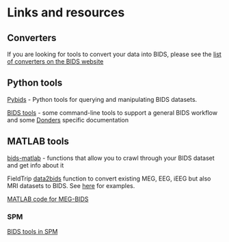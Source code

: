 # Links and resources

## Converters

If you are looking for tools to convert your data into BIDS, please see the
[list of converters on the BIDS website](https://bids.neuroimaging.io/benefits.html#converters)

## Python tools

[Pybids](https://github.com/bids-standard/pybids) - Python tools for querying
and manipulating BIDS datasets.

[BIDS tools](https://github.com/robertoostenveld/bids) - some command-line tools
to support a general BIDS workflow and some
[Donders](https://www.ru.nl/donders/) specific documentation

## MATLAB tools

[bids-matlab](https://github.com/bids-standard/bids-matlab) - functions that
allow you to crawl through your BIDS dataset and get info about it

FieldTrip [data2bids](https://github.com/fieldtrip/fieldtrip/blob/release/data2bids.m)
function to convert existing MEG, EEG, iEEG but also MRI datasets to BIDS. See
[here](http://www.fieldtriptoolbox.org/example/bids/) for examples.

[MATLAB code for MEG-BIDS](https://github.com/lorenzomagazzini/mat-meg-bids)

### SPM

[BIDS tools in SPM](https://en.wikibooks.org/wiki/SPM/BIDS)

